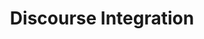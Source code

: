 ---
word: "true"

title: "Discourse Integration"

categories: ['']

tags: ['Discourse', 'Integration']

arwords: 'الترابط الخطابي'

arexps: []

enwords: ['Discourse Integration']

enexps: []

arlexicons: 'ر'

enlexicons: 'D'

authors: ['Ruqayya Roshdy']

translators: ['']

citations: 'مقدمة في حوسبة اللغة العربية'

sources: 'مركز الملك عبدالله بن عبدالعزيز الدولي لخدمة اللغة العربية'

slug: ""
---